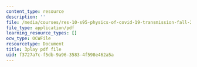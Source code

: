 ```yaml
---
content_type: resource
description: ''
file: /media/courses/res-10-s95-physics-of-covid-19-transmission-fall-2020/f3727a7cf5db9a9635834f598e462a5a_kmpde1ZIqKA.pdf
file_type: application/pdf
learning_resource_types: []
ocw_type: OCWFile
resourcetype: Document
title: 3play pdf file
uid: f3727a7c-f5db-9a96-3583-4f598e462a5a
---
```

